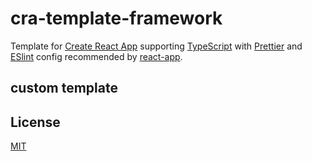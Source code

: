 # cra-template-framework

Template for [Create React App](https://create-react-app.dev) supporting [TypeScript](https://www.typescriptlang.org) with [Prettier](https://prettier.io) and [ESlint](https://eslint.org) config recommended by [react-app](https://www.npmjs.com/package/eslint-config-react-app).

## custom template

## License

[MIT](https://choosealicense.com/licenses/mit)
